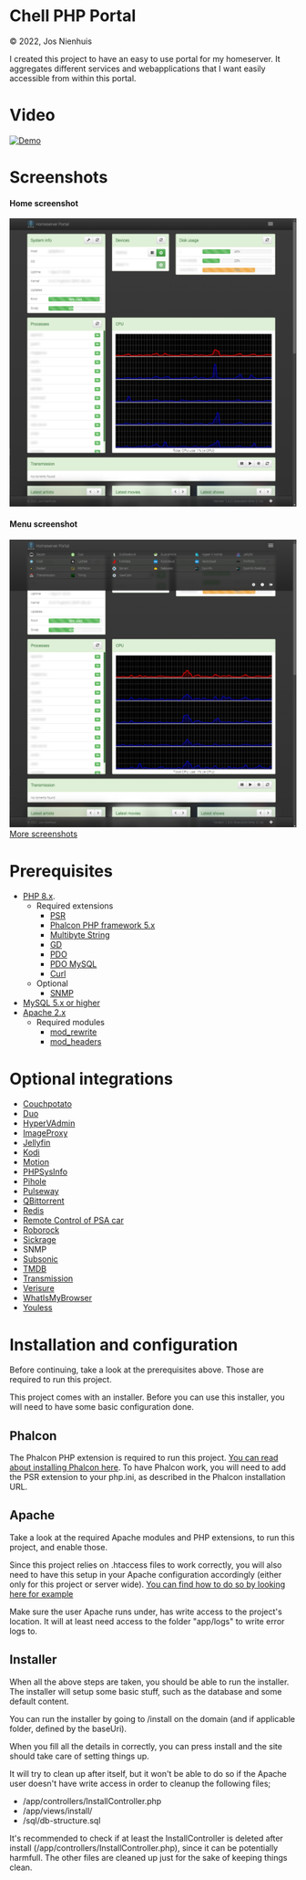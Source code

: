 Chell PHP Portal
================
&copy; 2022, Jos Nienhuis

I created this project to have an easy to use portal for my homeserver. 
It aggregates different services and webapplications that I want easily accessible from within this portal.

# Video

[![Demo](https://img.youtube.com/vi/IzuMtewr6gc/0.jpg)](https://www.youtube.com/watch?v=IzuMtewr6gc)

# Screenshots

#### Home screenshot
![Home](https://raw.githubusercontent.com/joszz/Chell-PHP-Portal/master/img/screenshots/desktop_home.png "Home")
#### Menu screenshot
![Menu](https://raw.githubusercontent.com/joszz/Chell-PHP-Portal/master/img/screenshots/desktop_menu.png "Menu")
[More screenshots](https://github.com/joszz/Chell-PHP-Portal/tree/master/img/screenshots)

# Prerequisites
- [PHP 8.x](http://www.php.net/).
  - Required extensions 
    - [PSR](https://github.com/jbboehr/php-psr)
    - [Phalcon PHP framework 5.x](https://phalconphp.com/)
    - [Multibyte String](https://www.php.net/manual/en/book.mbstring.php)
    - [GD](https://www.php.net/manual/en/book.image.php)
    - [PDO](https://www.php.net/manual/en/book.pdo.php)
    - [PDO MySQL](https://www.php.net/manual/en/ref.pdo-mysql.php)
    - [Curl](https://www.php.net/manual/en/book.curl.php)
  - Optional
    - [SNMP](https://www.php.net/manual/en/book.snmp.php)
- [MySQL 5.x or higher](https://www.mysql.com/)
- [Apache 2.x](https://httpd.apache.org/)
  - Required modules
    - [mod_rewrite](https://httpd.apache.org/docs/2.4/mod/mod_rewrite.html)
    - [mod_headers](https://httpd.apache.org/docs/current/mod/mod_headers.html)

# Optional integrations
- [Couchpotato](https://couchpota.to//)
- [Duo](https://duo.com/)
- [HyperVAdmin](https://github.com/joszz/HyperVAdmin)
- [ImageProxy](https://github.com/willnorris/imageproxy)
- [Jellyfin](https://jellyfin.org/)
- [Kodi](https://kodi.tv/)
- [Motion](https://motion-project.github.io/)
- [PHPSysInfo](http://phpsysinfo.github.io/phpsysinfo/)
- [Pihole](https://pi-hole.net/)
- [Pulseway](https://www.pulseway.com/)
- [QBittorrent](https://www.qbittorrent.org/)
- [Redis](https://redis.io/)
- [Remote Control of PSA car](https://github.com/flobz/psa_car_controller)
- [Roborock](https://github.com/rytilahti/python-miio)
- [Sickrage](https://sickrage.github.io/)
- SNMP
- [Subsonic](http://www.subsonic.org/pages/index.jsp)
- [TMDB](https://www.themoviedb.org/)
- [Transmission](https://www.transmissionbt.com/)
- [Verisure](https://github.com/persandstrom/python-verisure)
- [WhatIsMyBrowser](https://www.whatismybrowser.com/)
- [Youless](https://www.youless.nl/)

# Installation and configuration

Before continuing, take a look at the prerequisites above. Those are required to run this project.

This project comes with an installer. Before you can use this installer, you will need to have some basic configuration done.

## Phalcon

The Phalcon PHP extension is required to run this project. [You can read about installing Phalcon here](https://docs.phalcon.io/4.0/en/installation).
To have Phalcon work, you will need to add the PSR extension to your php.ini, as described in the Phalcon installation URL. 

## Apache
Take a look at the required Apache modules and PHP extensions, to run this project, and enable those.

Since this project relies on .htaccess files to work correctly, you will also need to have this setup in your Apache configuration accordingly 
(either only for this project or server wide). 
[You can find how to do so by looking here for example](https://www.linode.com/docs/web-servers/apache/how-to-set-up-htaccess-on-apache/)

Make sure the user Apache runs under, has write access to the project's location. It will at least need access to the folder "app/logs" 
to write error logs to.

## Installer

When all the above steps are taken, you should be able to run the installer.
The installer will setup some basic stuff, such as the database and some default content.

You can run the installer by going to /install on the domain (and if applicable folder, defined by the baseUri).

When you fill all the details in correctly, you can press install and the site should take care of setting things up.

It will try to clean up after itself, but it won't be able to do so if the Apache user doesn't have write access in order to cleanup the following files;
- /app/controllers/InstallController.php
- /app/views/install/
- /sql/db-structure.sql

It's recommended to check if at least the InstallController is deleted after install (/app/controllers/InstallController.php), since it can be potentially harmfull.
The other files are cleaned up just for the sake of keeping things clean.